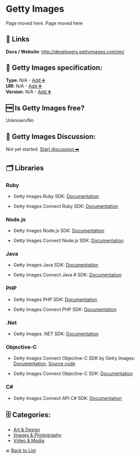 # Getty Images
Page moved here. Page moved here

##  🔗 Links
**Docs / Website**: http://developers.gettyimages.com/en/

## 🧬 Getty Images specification:
**Type**: N/A - [Add ➕](https://github.com/apis-list/apis-list/edit/main/apis-list.yaml)  
**URI**: N/A - [Add ➕](https://github.com/apis-list/apis-list/edit/main/apis-list.yaml)  
**Version**: N/A - [Add ➕](https://github.com/apis-list/apis-list/edit/main/apis-list.yaml)

## 🆓 Is Getty Images free?
 Unknown/No 

## 💬 Getty Images Discussion:
Not yet started. [Start discussion ➡️](https://github.com/apis-list/apis-list/discussions/new)

## 🗂️ Libraries
### Ruby
- Getty Images Ruby SDK: [Documentation](https://github.com/gettyimages/gettyimages-api_ruby)

- Getty Images Connect Ruby SDK: [Documentation](https://github.com/gettyimages/connect_sdk_ruby)

### Node.js
- Getty Images Node.js SDK: [Documentation](https://github.com/gettyimages/gettyimages-api_nodejs)

- Getty Images Connect Node.js SDK: [Documentation](https://github.com/gettyimages/connect_sdk_nodejs)

### Java
- Getty Images Java SDK: [Documentation](https://github.com/gettyimages/gettyimages-api_java)

- Getty Images Connect Java # SDK: [Documentation](https://github.com/gettyimages/connect_sdk_java)

### PHP
- Getty Images PHP SDK: [Documentation](https://github.com/gettyimages/gettyimages-api_php)

- Getty Images Connect PHP SDK: [Documentation](https://github.com/gettyimages/connect_sdk_php)

### .Net
- Getty Images .NET SDK: [Documentation](https://github.com/gettyimages/gettyimages-api_dotnet)

### Objective-C
- Getty Images Connect Objective-C SDK by Getty Images: [Documentation](https://github.com/gettyimages/gettyimages-api_objective-c), [Source code](https://github.com/gettyimages/gettyimages-api_objective-c)

- Getty Images Connect Objective-C SDK: [Documentation](https://github.com/gettyimages/connect_sdk_objective-c)

### C#
- Getty Images Connect API C# SDK: [Documentation](https://github.com/gettyimages/connect_sdk_csharp)


## 🗄️ Categories:
- [Art & Design](https://github.com/apis-list/apis-list#art--design-)
- [Images & Photography](https://github.com/apis-list/apis-list#images--photography-)
- [Video & Media](https://github.com/apis-list/apis-list#video--media-)

🔙  [Back to List](https://github.com/apis-list/apis-list)
